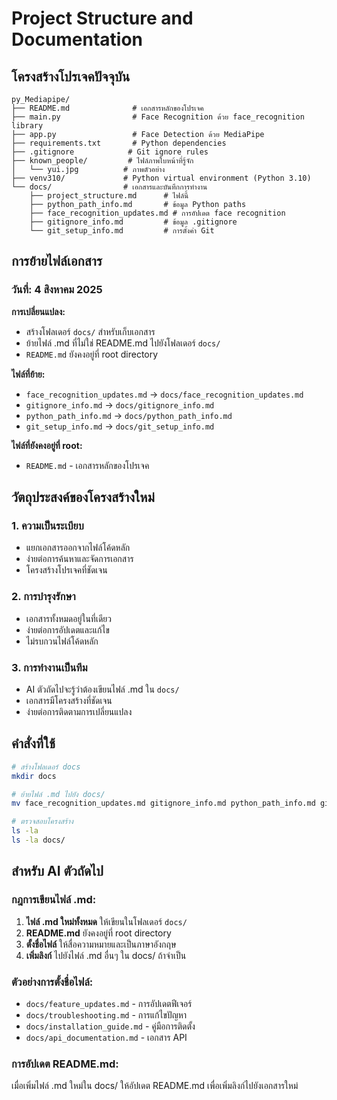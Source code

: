 # Project Structure and Documentation

## โครงสร้างโปรเจคปัจจุบัน

```
py_Mediapipe/
├── README.md              # เอกสารหลักของโปรเจค
├── main.py                # Face Recognition ด้วย face_recognition library
├── app.py                 # Face Detection ด้วย MediaPipe
├── requirements.txt       # Python dependencies
├── .gitignore            # Git ignore rules
├── known_people/         # ไฟล์ภาพใบหน้าที่รู้จัก
│   └── yui.jpg          # ภาพตัวอย่าง
├── venv310/             # Python virtual environment (Python 3.10)
└── docs/                # เอกสารและบันทึกการทำงาน
    ├── project_structure.md      # ไฟล์นี้
    ├── python_path_info.md       # ข้อมูล Python paths
    ├── face_recognition_updates.md # การอัปเดต face recognition
    ├── gitignore_info.md         # ข้อมูล .gitignore
    └── git_setup_info.md         # การตั้งค่า Git
```

## การย้ายไฟล์เอกสาร

### วันที่: 4 สิงหาคม 2025

**การเปลี่ยนแปลง:**
- สร้างโฟลเดอร์ `docs/` สำหรับเก็บเอกสาร
- ย้ายไฟล์ .md ที่ไม่ใช่ README.md ไปยังโฟลเดอร์ `docs/`
- `README.md` ยังคงอยู่ที่ root directory

**ไฟล์ที่ย้าย:**
- `face_recognition_updates.md` → `docs/face_recognition_updates.md`
- `gitignore_info.md` → `docs/gitignore_info.md`
- `python_path_info.md` → `docs/python_path_info.md`
- `git_setup_info.md` → `docs/git_setup_info.md`

**ไฟล์ที่ยังคงอยู่ที่ root:**
- `README.md` - เอกสารหลักของโปรเจค

## วัตถุประสงค์ของโครงสร้างใหม่

### 1. ความเป็นระเบียบ
- แยกเอกสารออกจากไฟล์โค้ดหลัก
- ง่ายต่อการค้นหาและจัดการเอกสาร
- โครงสร้างโปรเจคที่ชัดเจน

### 2. การบำรุงรักษา
- เอกสารทั้งหมดอยู่ในที่เดียว
- ง่ายต่อการอัปเดตและแก้ไข
- ไม่รบกวนไฟล์โค้ดหลัก

### 3. การทำงานเป็นทีม
- AI ตัวถัดไปจะรู้ว่าต้องเขียนไฟล์ .md ใน `docs/`
- เอกสารมีโครงสร้างที่ชัดเจน
- ง่ายต่อการติดตามการเปลี่ยนแปลง

## คำสั่งที่ใช้

```bash
# สร้างโฟลเดอร์ docs
mkdir docs

# ย้ายไฟล์ .md ไปยัง docs/
mv face_recognition_updates.md gitignore_info.md python_path_info.md git_setup_info.md docs/

# ตรวจสอบโครงสร้าง
ls -la
ls -la docs/
```

## สำหรับ AI ตัวถัดไป

### กฎการเขียนไฟล์ .md:
1. **ไฟล์ .md ใหม่ทั้งหมด** ให้เขียนในโฟลเดอร์ `docs/`
2. **README.md** ยังคงอยู่ที่ root directory
3. **ตั้งชื่อไฟล์** ให้สื่อความหมายและเป็นภาษาอังกฤษ
4. **เพิ่มลิงก์** ไปยังไฟล์ .md อื่นๆ ใน docs/ ถ้าจำเป็น

### ตัวอย่างการตั้งชื่อไฟล์:
- `docs/feature_updates.md` - การอัปเดตฟีเจอร์
- `docs/troubleshooting.md` - การแก้ไขปัญหา
- `docs/installation_guide.md` - คู่มือการติดตั้ง
- `docs/api_documentation.md` - เอกสาร API

### การอัปเดต README.md:
เมื่อเพิ่มไฟล์ .md ใหม่ใน docs/ ให้อัปเดต README.md เพื่อเพิ่มลิงก์ไปยังเอกสารใหม่ 